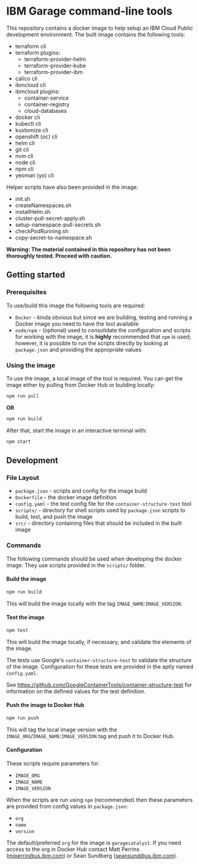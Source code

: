 # IBM Garage command-line tools

This repository contains a docker image to help setup an IBM Cloud Public development environment. The built image
contains the following tools:
- terraform cli
- terraform plugins:
  - terraform-provider-helm
  - terraform-provider-kube
  - terraform-provider-ibm
- calico cli
- ibmcloud cli
- ibmcloud plugins:
  - container-service
  - container-registry
  - cloud-databases
- docker cli
- kubectl cli
- kustomize cli
- openshift (oc) cli 
- helm cli
- git cli
- nvm cli
- node cli
- npm cli
- yeoman (yo) cli

Helper scripts have also been provided in the image:
- init.sh
- createNamespaces.sh
- installHelm.sh
- cluster-pull-secret-apply.sh
- setup-namespace-pull-secrets.sh
- checkPodRunning.sh
- copy-secret-to-namespace.sh

**Warning: The material contained in this repository has not been thoroughly tested. Proceed with caution.**

## Getting started

### Prerequisites

To use/build this image the following tools are required:

- `Docker` - kinda obvious but since we are building, testing and running a Docker image you need to have
the tool available
- `node/npm` - (optional) used to consolidate the configuration and scripts for working with the image, it
is **highly** recommended that `npm` is used; however, it is possible to run the scripts directly by looking
at `package.json` and providing the appropriate values

### Using the image

To use the image, a local image of the tool is required. You can get the image either by pulling from Docker Hub or 
building locally:

```bash
npm run pull
```

**OR**

```bash
npm run build
```

After that, start the image in an interactive terminal with:

```bash
npm start
```

## Development

### File Layout

- `package.json` - scripts and config for the image build
- `Dockerfile` - the docker image definition
- `config.yaml` - the test config file for the `container-structure-test` tool
- `scripts/` - directory for shell scripts used by `package.json` scripts to build, test, and 
push the image
- `src/` - directory containing files that should be included in the built image

### Commands

The following commands should be used when developing the docker image. They use scripts
provided in the `scripts/` folder.

#### Build the image

```bash
npm run build
```

This will build the image locally with the tag `IMAGE_NAME`:`IMAGE_VERSION`.

#### Test the image

```bash
npm test
```

This will build the image locally, if necessary, and validate the elements of the
image.

The tests use Google's `container-structure-test` to validate the structure of 
the image. Configuration for these tests are provided in the aptly named `config.yaml`.

See https://github.com/GoogleContainerTools/container-structure-test for information on the
defined values for the test definition.

#### Push the image to Docker Hub

```bash
npm run push
```

This will tag the local image version with the `IMAGE_ORG`/`IMAGE_NAME`:`IMAGE_VERSION`
tag and push it to Docker Hub.

#### Configuration

These scripts require parameters for:
- `IMAGE_ORG` 
- `IMAGE_NAME`
- `IMAGE_VERSION`

When the scripts are run using `npm` (recommended) then these parameters are provided from
config values in `package.json`:
- `org`
- `name`
- `version`

The default/preferred `org` for the image is `garagecatalyst`. If you need access to the
org in Docker Hub contact Matt Perrins (mjperrin@us.ibm.com) or Sean Sundberg 
(seansund@us.ibm.com).
